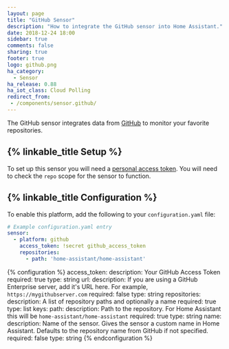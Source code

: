 ```yaml
---
layout: page
title: "GitHub Sensor"
description: "How to integrate the GitHub sensor into Home Assistant."
date: 2018-12-24 18:00
sidebar: true
comments: false
sharing: true
footer: true
logo: github.png
ha_category:
  - Sensor
ha_release: 0.88
ha_iot_class: Cloud Polling
redirect_from:
 - /components/sensor.github/
---
```


The GitHub sensor integrates data from [GitHub](https://github.com/) to monitor your favorite repositories.

## {% linkable_title Setup %}

To set up this sensor you will need a [personal access token](https://github.com/settings/tokens). You will need to check the `repo` scope for the sensor to function.

## {% linkable_title Configuration %}

To enable this platform, add the following to your `configuration.yaml` file:

```yaml
# Example configuration.yaml entry
sensor:
  - platform: github
    access_token: !secret github_access_token
    repositories:
      - path: 'home-assistant/home-assistant'
```

{% configuration %}
access_token:
  description: Your GitHub Access Token
  required: true
  type: string
url:
  description: If you are using a GitHub Enterprise server, add it's URL here. For example, `https://mygithubserver.com`
  required: false
  type: string
repositories:
  description: A list of repository paths and optionally a name
  required: true
  type: list
  keys:
    path:
      description: Path to the repository. For Home Assistant this will be `home-assistant/home-assistant`
      required: true
      type: string
    name:
      description: Name of the sensor. Gives the sensor a custom name in Home Assistant. Defaults to the repository name from GitHub if not specified.
      required: false
      type: string
{% endconfiguration %}

